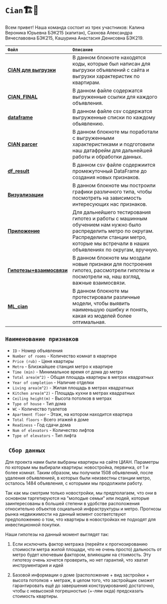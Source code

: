 # `Cian`🏗️🏢
Всем привет! 
Наша команда состоит из трех участников: Калина Вероника Юрьевна БЭК215 (капитан), Сахнова Александра Вячеславовна БЭК215, Кашурина Анастасия Денисовна БЭК219.

 `Файл` | `Описание` | 
| :-------| :-----------|
| [**CIAN для выгрузки**](https://github.com/SashaSakhnova/Cian/blob/main/CIAN%20для%20выгрузки.ipynb) | В данном блокноте находятся коды, которые был написан для выгрузки объявлений с сайта и выгрузки характеристик по квартирам.|
| [**CIAN_FINAL**](https://github.com/SashaSakhnova/Cian/blob/main/cian_final.txt) | В данном файле содержатся выгруженные ссылки для каждого объявления.|
| [**dataframe**](https://github.com/SashaSakhnova/Cian/blob/main/dataframe.csv) |  В данном файле csv содержатся выгруженные списки по каждому обьявлению.|
| [**CIAN parcer**](https://github.com/SashaSakhnova/Cian/blob/main/CIAN%20parcer.ipynb) | В данном блокноте мы поработали с выгруженными характеристиками и подготовили наш датафрейм для дальнейшей работы и обработки данных.|
| [**df_result**](https://github.com/SashaSakhnova/Cian/blob/main/df_result.csv) | В данном csv файле содержиится промежуточный DataFrame до создания новых признаков.
| [**Визуализации**](https://github.com/SashaSakhnova/Cian/blob/main/Визуализации.ipynb) | В данном блокноте мы построили графики различного типа, чтобы посмотреть на зависимость интересующих нас признаков.|
| [**Приложение**](https://github.com/SashaSakhnova/Cian/blob/main/Приложение.pages) | Для дальнейшего тестирования гипотез и работы с машинным обучением нам нужно было распределить метро по округам. Распределили станции метро, которые мы встречали в наших объявлениях по округам, вручную.|
| [**Гипотезы+взаимосвязи**](https://github.com/SashaSakhnova/Cian/blob/main/Гипотезы%2Bвзаимосвязи.ipynb) | В данном блокноте мы моздали новые признаки для построения гипотез, рассмотрели гипотезы и посмотрели на, наш взгляд, важные взаимосвязи.|
| [**ML_cian**](https://github.com/SashaSakhnova/Cian/blob/main/ML_cian.ipynb) | В данном блокноте мы протестировали различные модели, чтобы выявить наименьшую ошибку и понять, какая из моделей более оптимальная.|

## `Наименование признаков`
- `ID` - Номер объявления
- `Number of rooms` - Количество комнат в квартире
- `Price (rub)` - Ценя квартиры
- `Metro` - Близжайшее станция метро к квартире
- `Time (min)` - Минимальное время от дома до метро
- `Total area(m^2)` - Общая площадь квартиры в метрах квадратных
- `Year of completion` - Наличие отделки
- `Living area(m^2)` - Жилая площадь в метрах квадратных
- `Kitchen area(m^2)` - Площадь кухни в метрах квадратных
- `Ceiling height(m)` - Высота потолков в метрах
- `Type of house` - Тип дома 
- `WC` - Количество туалетов
- `Apartment floor` - Этаж, на котором находится квартира
- `Total floors` - Всего этажей в доме
- `Readiness` - Год сдачи дома
- `Num of elevators` - Количество лифтов
- `Type of elevators` - Тип лифта

## ` Сбор данных`
Для проекта нами были выбраны квартиры на сайте ЦИАН. Параметры по которым мы выбирали квартиры: новостройка, первичка, от 1 и более комнат. Таким образом, мы получили 1508 объявлений, после удаления объявленией, в которых были неизвестны станции метро, осталось 1484 объявления, с которыми мы продолжили работу.

Так как мы смотрим только новостройки, мы предполагаем, что они в основном таргетируются на "молодые семьи" или людей, которые заинтересованы в большей степени в удобстве расположения относительно объектов социальной инфраструктуры и метро. Прогнозы рынка недвижимости на данный момент соответствуют предположению о том, что квартиры в новостройках не подходят для инвестиционной покупки.

Наши гипотезы на данный момент выглядят так:

1. Если исключить фактор метража (перейти к прогнозированию стоимости метра жилой площади, что не очень просто) дальность от метро будет ключевым фактором, влияющим на стоимость. Эту гипотезу очень хочется проверить, но нет гарантий, что хватит инструментария и идей

2. Базовой информации о доме (расположение + вид застройки + высота потолков + метраж, в целом того, что застройщик сможет гарантировать ещё до завершения конструирования) достаточно, чтобы с невысокой погрешностью (+-лям окда) предсказать стоимость квартиры.

